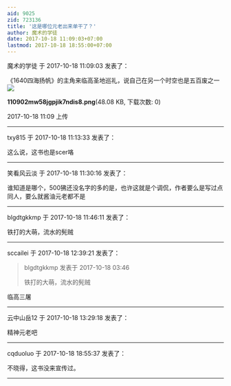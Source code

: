 ```yaml
---
aid: 9025
zid: 723136
title: '这是哪位元老出来单干了？'
author: 魔术的学徒
date: 2017-10-18 11:09:03+07:00
lastmod: 2017-10-18 18:55:00+07:00
---
```


魔术的学徒 于 2017-10-18 11:09:03 发表了：

《1640四海扬帆》的主角来临高圣地巡礼，说自己在另一个时空也是五百废之一![](https://cdn.jsdelivr.net/gh/lzjluzijie/beichao@main/static/img/110902mw58jgpjik7ndis8.png)



**110902mw58jgpjik7ndis8.png**(48.08 KB, 下载次数: 0)



2017-10-18 11:09 上传

---------

txy815 于 2017-10-18 11:13:33 发表了：

这么说，这书也是scer咯

---------

笑看风云淡 于 2017-10-18 11:30:16 发表了：

谁知道是哪个，500狒还没名字的多的是，也许这就是个调侃，作者要么是写过点同人，要么就酱油元老都不是

---------

blgdtgkkmp 于 2017-10-18 11:46:11 发表了：

铁打的大萌，流水的髡贼

---------

sccailei 于 2017-10-18 12:39:21 发表了：

> blgdtgkkmp 发表于 2017-10-18 03:46
> 
> 铁打的大萌，流水的髡贼



临高三屠

---------

云中山岳12 于 2017-10-18 13:29:18 发表了：

精神元老吧

---------

cqduoluo 于 2017-10-18 18:55:37 发表了：

不晓得，这书没来宣传过。

---------

